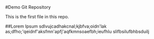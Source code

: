 #Demo Git Repository

This is the first file in this repo.


##Lorem Ipsum
sdlvujcadhakcnal;kjbfva;oidn'lak
as;dfho;'qeidnf'aksfmn'apfj'aqfkmnsoaefbh;ieufhlu
slifbsilufbhbsduilj
